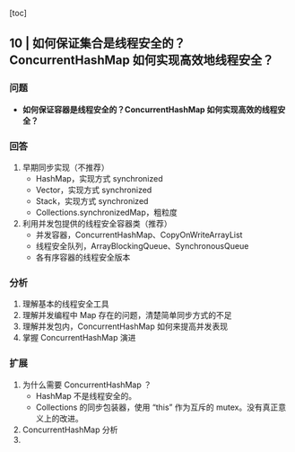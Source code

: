 [toc]

## 10 | 如何保证集合是线程安全的？ConcurrentHashMap 如何实现高效地线程安全？

### 问题

-   **如何保证容器是线程安全的？ConcurrentHashMap 如何实现高效的线程安全？**

### 回答

1.  早期同步实现（不推荐）
    -   HashMap，实现方式 synchronized
    -   Vector，实现方式 synchronized
    -   Stack，实现方式 synchronized
    -   Collections.synchronizedMap，粗粒度
2.  利用并发包提供的线程安全容器类（推荐）
    -   并发容器，ConcurrentHashMap、CopyOnWriteArrayList
    -   线程安全队列，ArrayBlockingQueue、SynchronousQueue
    -   各有序容器的线程安全版本

### 分析

1.  理解基本的线程安全工具
2.  理解并发编程中 Map 存在的问题，清楚简单同步方式的不足
3.  理解并发包内，ConcurrentHashMap 如何来提高并发表现
4.  掌握 ConcurrentHashMap 演进

### 扩展

1.  为什么需要 ConcurrentHashMap ？
    -   HashMap 不是线程安全的。
    -   Collections 的同步包装器，使用 “this” 作为互斥的 mutex。没有真正意义上的改进。
2.  ConcurrentHashMap 分析
3.  

